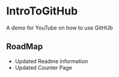 # IntroToGitHub
A demo for YouTube on how to use GitHUb

## RoadMap
* Updated Readme information
* Updated Counter Page